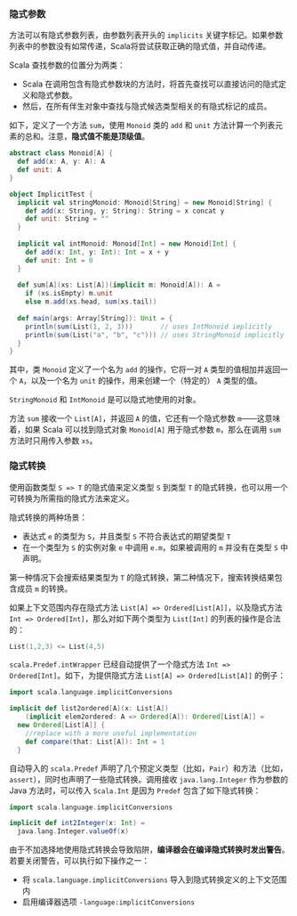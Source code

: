 ### 隐式参数

方法可以有隐式参数列表，由参数列表开头的 `implicits` 关键字标记。如果参数列表中的参数没有如常传递，Scala将尝试获取正确的隐式值，并自动传递。

Scala 查找参数的位置分为两类：

- Scala 在调用包含有隐式参数块的方法时，将首先查找可以直接访问的隐式定义和隐式参数。
- 然后，在所有伴生对象中查找与隐式候选类型相关的有隐式标记的成员。

如下，定义了一个方法 `sum`，使用 `Monoid` 类的 `add` 和 `unit` 方法计算一个列表元素的总和。注意，**隐式值不能是顶级值**。

```scala
abstract class Monoid[A] {
  def add(x: A, y: A): A
  def unit: A
}

object ImplicitTest {
  implicit val stringMonoid: Monoid[String] = new Monoid[String] {
    def add(x: String, y: String): String = x concat y
    def unit: String = ""
  }
  
  implicit val intMonoid: Monoid[Int] = new Monoid[Int] {
    def add(x: Int, y: Int): Int = x + y
    def unit: Int = 0
  }
  
  def sum[A](xs: List[A])(implicit m: Monoid[A]): A =
    if (xs.isEmpty) m.unit
    else m.add(xs.head, sum(xs.tail))
    
  def main(args: Array[String]): Unit = {
    println(sum(List(1, 2, 3)))       // uses IntMonoid implicitly
    println(sum(List("a", "b", "c"))) // uses StringMonoid implicitly
  }
}
```

其中，类 `Monoid` 定义了一个名为 `add` 的操作，它将一对 `A` 类型的值相加并返回一个 `A`，以及一个名为 `unit` 的操作，用来创建一个（特定的） `A` 类型的值。

`StringMonoid` 和 `IntMonoid` 是可以隐式地使用的对象。

方法 `sum` 接收一个 `List[A]`，并返回 `A` 的值，它还有一个隐式参数 `m`——这意味着，如果 Scala 可以找到隐式对象 `Monoid[A]` 用于隐式参数 `m`，那么在调用 `sum` 方法时只用传入参数 `xs`。

### 隐式转换

使用函数类型 `S => T` 的隐式值来定义类型 `S` 到类型 `T` 的隐式转换，也可以用一个可转换为所需指的隐式方法来定义。

隐式转换的两种场景：

- 表达式 `e` 的类型为 `S`，并且类型 `S` 不符合表达式的期望类型 `T`
- 在一个类型为 `S` 的实例对象 `e` 中调用 `e.m`，如果被调用的 `m` 并没有在类型 `S` 中声明。

第一种情况下会搜索结果类型为 `T` 的隐式转换，第二种情况下，搜索转换结果包含成员 `m` 的转换。

如果上下文范围内存在隐式方法 `List[A] => Ordered[List[A]]`，以及隐式方法 `Int => Ordered[Int]`，那么对如下两个类型为 `List[Int]` 的列表的操作是合法的：

```scala
List(1,2,3) <= List(4,5)
```

`scala.Predef.intWrapper` 已经自动提供了一个隐式方法 `Int => Ordered[Int]`。如下，为提供隐式方法 `List[A] => Ordered[List[A]]` 的例子：

```scala
import scala.language.implicitConversions

implicit def list2ordered[A](x: List[A])
    (implicit elem2ordered: A => Ordered[A]): Ordered[List[A]] =
  new Ordered[List[A]] { 
    //replace with a more useful implementation
    def compare(that: List[A]): Int = 1
  }
```

自动导入的 `scala.Predef` 声明了几个预定义类型（比如，`Pair`）和方法（比如，`assert`），同时也声明了一些隐式转换。调用接收 `java.lang.Integer` 作为参数的 Java 方法时，可以传入 `Scala.Int` 是因为 `Predef` 包含了如下隐式转换：

```scala
import scala.language.implicitConversions

implicit def int2Integer(x: Int) =
  java.lang.Integer.valueOf(x)
```

由于不加选择地使用隐式转换会导致陷阱，**编译器会在编译隐式转换时发出警告**。若要关闭警告，可以执行如下操作之一：

- 将 `scala.language.implicitConversions` 导入到隐式转换定义的上下文范围内
- 启用编译器选项 `-language:implicitConversions`

